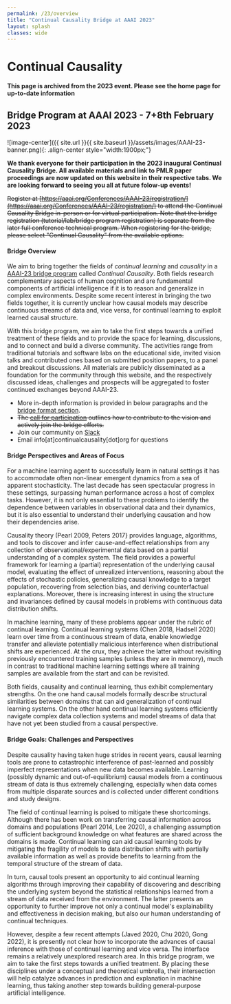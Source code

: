 ```yaml
---
permalink: /23/overview
title: "Continual Causality Bridge at AAAI 2023"
layout: splash
classes: wide
---
```


<style type="text/css">
    .image-center {
      display: block;
      margin-left: auto;
      margin-right: auto;
      float: right;
    }
</style>


# Continual Causality

**This page is archived from the 2023 event. Please see the home page for up-to-date information**


## Bridge Program at AAAI 2023 - 7+8th February 2023
![image-center]({{ site.url }}{{ site.baseurl }}/assets/images/AAAI-23-banner.png){: .align-center style="width:1900px;"} 

**We thank everyone for their participation in the 2023 inaugural Continual Causality Bridge. All available materials and link to PMLR paper proceedings are now updated on this website in their respective tabs. We are looking forward to seeing you all at future folow-up events!**

<s> Register at [https://aaai.org/Conferences/AAAI-23/registration/](https://aaai.org/Conferences/AAAI-23/registration/) to attend the Continual Causality Bridge in-person or for virtual participation. Note that the bridge registration (tutorial/lab/bridge program registration) is separate from the later full conference technical program. When registering for the bridge, please select "Continual Causality" from the available options.</s> 

#### Bridge Overview
We aim to bring together the fields of *continual learning* and *causality* in a [AAAI-23 bridge program](https://aaai.org/Conferences/AAAI-23/bridge-theme/) called *Continual Causality*. Both fields research complementary aspects of human cognition and are fundamental components of artificial intelligence if it is to reason and generalize in complex environments. Despite some recent interest in bringing the two fields together, it is currently unclear how causal models may describe continuous streams of data and, vice versa, for continual learning to exploit learned causal structure. 

With this bridge program, we aim to take the first steps towards a unified treatment of these fields and to provide the space for learning, discussions, and to connect and build a diverse community. The activities range from traditional tutorials and software labs on the educational side, invited vision talks and contributed ones based on submitted position papers, to a panel and breakout discussions. All materials are publicly disseminated as a foundation for the community through this website, and the respectively discussed ideas, challenges and prospects will be aggregated to foster continued exchanges beyond AAAI-23. 

* More in-depth information is provided in below paragraphs and the [bridge format section](http://www.continualcausality.org/format/). 
* <s>The [call for participation](http://www.continualcausality.org/cfp/) outlines how to contribute to the vision and actively join the bridge efforts.</s>
* Join our community on [Slack](https://join.slack.com/t/continualcausality/shared_invite/zt-1fwahodl3-7Z8xe_lzxj33qEbTs558kg)
* Email info[at]continualcausality[dot]org for questions  

#### Bridge Perspectives and Areas of Focus

For a machine learning agent to successfully learn in natural settings it has to accommodate often non-linear emergent dynamics from a sea of apparent stochasticity. The last decade has seen spectacular progress in these settings, surpassing human performance across a host of complex tasks. However, it is not only essential to these problems to identify the dependence between variables in observational data and their dynamics, but it is also essential to understand their underlying causation and how their dependencies arise.

Causality theory (Pearl 2009, Peters 2017} provides language, algorithms, and tools to discover and infer cause-and-effect relationships from any collection of observational/experimental data based on a partial understanding of a complex system. The field provides a powerful framework for learning a (partial) representation of the underlying causal model, evaluating the effect of unrealized interventions, reasoning about the effects of stochastic policies, generalizing causal knowledge to a target population, recovering from selection bias, and deriving counterfactual explanations. 
Moreover, there is increasing interest in using the structure and invariances defined by causal models in problems with continuous data distribution shifts. 

In machine learning, many of these problems appear under the rubric of continual learning. Continual learning systems (Chen 2018, Hadsell 2020) learn over time from a continuous stream of data, enable knowledge transfer and alleviate potentially malicious interference when distributional shifts are experienced. At the crux, they achieve the latter without revisiting previously encountered training samples (unless they are in memory), much in contrast to traditional machine learning settings where all training samples are available from the start and can be revisited. 

Both fields, causality and continual learning, thus exhibit complementary strengths. On the one hand causal models formally describe structural similarities between domains that can aid generalization of continual learning systems. On the other hand continual learning systems efficiently navigate complex data collection systems and model streams of data that have not yet been studied from a causal perspective. 


#### Bridge Goals: Challenges and Perspectives

Despite causality having taken huge strides in recent years, causal learning tools are prone to catastrophic interference of past-learned and possibly imperfect representations when new data becomes available. Learning (possibly dynamic and out-of-equilibrium) causal models from a continuous stream of data is thus extremely challenging, especially when data comes from multiple disparate sources and is collected under different conditions and study designs.

The field of continual learning is poised to mitigate these shortcomings. Although there has been work on transferring causal information across domains and populations (Pearl 2014, Lee 2020), a challenging assumption of sufficient background knowledge on what features are shared across the domains is made.
Continual learning can aid causal learning tools by mitigating the fragility of models to data distribution shifts with partially available information
as well as provide benefits to learning from the temporal structure of the stream of data. 

In turn, causal tools present an opportunity to aid continual learning algorithms through improving their capability of discovering and describing the underlying system beyond the statistical relationships learned from a stream of data received from the environment. The latter presents an opportunity to further improve not only a continual model's explainability and effectiveness in decision making, but also our human understanding of continual techniques.

However, despite a few recent attempts (Javed 2020, Chu 2020, Gong 2022), it is presently not clear how to incorporate the advances of causal inference with those of continual learning and vice versa. The interface remains a relatively unexplored research area. In this bridge program, we aim to take the first steps towards a unified treatment. By placing these disciplines under a conceptual and theoretical umbrella, their intersection will help catalyze advances in prediction and explanation in machine learning, thus taking another step towards building general-purpose artificial intelligence. 


